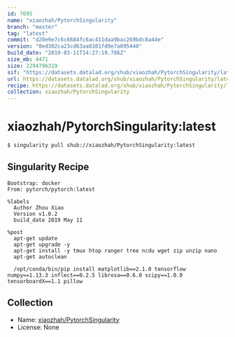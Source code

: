 ```yaml
---
id: 7695
name: "xiaozhah/PytorchSingularity"
branch: "master"
tag: "latest"
commit: "d20e9e7c6c6684fc6ac411daa9bac269bdc8a44e"
version: "0ed302ca23cd63aa8381fd9e7a095440"
build_date: "2019-03-11T14:27:19.786Z"
size_mb: 4471
size: 2294796319
sif: "https://datasets.datalad.org/shub/xiaozhah/PytorchSingularity/latest/2019-03-11-d20e9e7c-0ed302ca/0ed302ca23cd63aa8381fd9e7a095440.simg"
url: https://datasets.datalad.org/shub/xiaozhah/PytorchSingularity/latest/2019-03-11-d20e9e7c-0ed302ca/
recipe: https://datasets.datalad.org/shub/xiaozhah/PytorchSingularity/latest/2019-03-11-d20e9e7c-0ed302ca/Singularity
collection: xiaozhah/PytorchSingularity
---
```


# xiaozhah/PytorchSingularity:latest

```bash
$ singularity pull shub://xiaozhah/PytorchSingularity:latest
```

## Singularity Recipe

```singularity
Bootstrap: docker
From: pytorch/pytorch:latest
 
%labels
  Author Zhou Xiao
  Version v1.0.2
  build_date 2019 May 11

%post
  apt-get update
  apt-get upgrade -y
  apt-get install -y tmux htop ranger tree ncdu wget zip unzip nano
  apt-get autoclean
  
  /opt/conda/bin/pip install matplotlib==2.1.0 tensorflow numpy==1.13.3 inflect==0.2.5 librosa==0.6.0 scipy==1.0.0 tensorboardX==1.1 pillow
```

## Collection

 - Name: [xiaozhah/PytorchSingularity](https://github.com/xiaozhah/PytorchSingularity)
 - License: None

